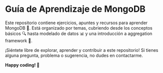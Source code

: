 # Guía de Aprendizaje de MongoDB

Este repositorio contiene ejercicios, apuntes y recursos para aprender MongoDB 🌱. Está organizado por temas, cubriendo desde los conceptos básicos 🔍 hasta modelado de datos 📊 y una introducción a aggregation framework 🔄.

¡Siéntete libre de explorar, aprender y contribuir a este repositorio! Si tienes alguna pregunta, problema o sugerencia, no dudes en contactarme.

**Happy coding! 🚀**
